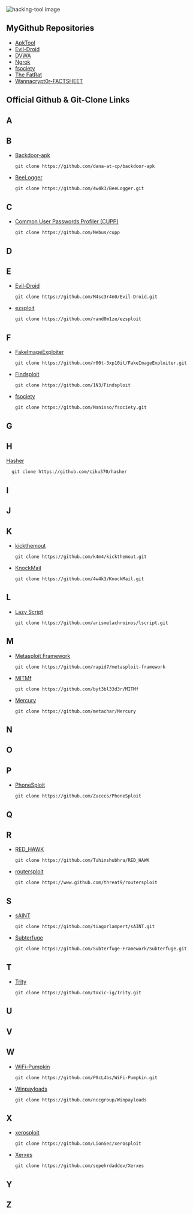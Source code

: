 ![hacking-tool image](https://github.com/SanjeevStephan/Kali-Linux/blob/master/102-Kali-Linux-on-Window/figlet-images/figlet-hacking-tools.jpg)

## MyGithub Repositories 
* <a href="https://github.com/SanjeevStephan/Kali-Linux/blob/master/home/tools/apk-tool.md">ApkTool</a>
* <a href="https://github.com/SanjeevStephan/Kali-Linux/blob/master/home/tools/evil-droid.md">Evil-Droid </a>
* <a href="https://github.com/SanjeevStephan/Kali-Linux/blob/master/home/tools/dvwa.md">DVWA</a>
* <a href="https://github.com/SanjeevStephan/Kali-Linux/blob/master/home/tools/ngrok.md">Ngrok</a>
* <a href="https://github.com/Manisso/fsociety/blob/master/README.md">fsociety</a>
* <a href="https://github.com/SanjeevStephan/Kali-Linux/blob/master/home/tools/the-fatrat.md">The FatRat</a>
* <a href="https://gist.github.com/rain-1/989428fa5504f378b993ee6efbc0b168">Wannacrypt0r-FACTSHEET</a> 

## Official Github & Git-Clone Links
## A
## B
* <a href="https://github.com/dana-at-cp/backdoor-apk">Backdoor-apk</a>

      git clone https://github.com/dana-at-cp/backdoor-apk
* <a href="https://github.com/4w4k3/BeeLogger">BeeLogger</a>

      git clone https://github.com/4w4k3/BeeLogger.git
## C
* <a href="https://github.com/Mebus/cupp"> Common User Passwords Profiler (CUPP)</a>

      git clone https://github.com/Mebus/cupp
## D
## E
* <a href="https://github.com/M4sc3r4n0/Evil-Droid">Evil-Droid</a>

      git clone https://github.com/M4sc3r4n0/Evil-Droid.git
* <a href="https://github.com/rand0m1ze/ezsploit">ezsploit</a>

      git clone https://github.com/rand0m1ze/ezsploit   
## F      
* <a href="https://github.com/r00t-3xp10it/FakeImageExploiter">FakeImageExploiter</a>

      git clone https://github.com/r00t-3xp10it/FakeImageExploiter.git
* <a href="https://github.com/1N3/Findsploit">Findsploit</a>  

      git clone https://github.com/1N3/Findsploit         
* <a href="https://github.com/Manisso/fsociety">fsociety</a>
      
      git clone https://github.com/Manisso/fsociety.git
## G
## H
<a href="https://github.com/CiKu370/hasher">Hasher</a>

      git clone https://github.com/ciku370/hasher
## I
## J
## K
* <a href="https://github.com/k4m4/kickthemout">kickthemout</a>

      git clone https://github.com/k4m4/kickthemout.git           
* <a href="https://github.com/4w4k3/KnockMail">KnockMail</a>

      git clone https://github.com/4w4k3/KnockMail.git
## L
* <a href="https://github.com/arismelachroinos/lscript">Lazy Script</a>

      git clone https://github.com/arismelachroinos/lscript.git
## M
* <a href="https://github.com/rapid7/metasploit-framework">Metasploit Framework </a>

      git clone https://github.com/rapid7/metasploit-framework 
* <a href="https://github.com/byt3bl33d3r/MITMf">MITMf</a>

      git clone https://github.com/byt3bl33d3r/MITMf   
* <a href="https://github.com/metachar/Mercury">Mercury</a>

      git clone https://github.com/metachar/Mercury  
## N
## O
## P
* <a href="https://github.com/metachar/PhoneSploit">PhoneSploit</a>

      git clone https://github.com/Zucccs/PhoneSploit   
## Q
## R
* <a href="https://github.com/Tuhinshubhra/RED_HAWK">RED_HAWK</a>

      git clone https://github.com/Tuhinshubhra/RED_HAWK  
* <a href="https://github.com/threat9/routersploit">routersploit</a>

      git clone https://www.github.com/threat9/routersploit       
## S
* <a href="https://github.com/tiagorlampert/sAINT">sAINT</a>

      git clone https://github.com/tiagorlampert/sAINT.git
* <a href="https://github.com/Subterfuge-Framework/Subterfuge">Subterfuge</a>

      git clone https://github.com/Subterfuge-Framework/Subterfuge.git    
## T
* <a href="https://github.com/samyoyo/Trity-1">Trity</a>

      git clone https://github.com/toxic-ig/Trity.git            
## U
## V
## W

* <a href="https://github.com/cn0xroot/WiFi-Pumpkin">WiFi-Pumpkin</a>

      git clone https://github.com/P0cL4bs/WiFi-Pumpkin.git
* <a href="https://github.com/nccgroup/Winpayloads">Winpayloads</a>

      git clone https://github.com/nccgroup/Winpayloads      
## X
* <a href="https://github.com/LionSec/xerosploit">xerosploit</a>

      git clone https://github.com/LionSec/xerosploit      
* <a href="https://github.com/sepehrdaddev/Xerxes">Xerxes</a>

      git clone https://github.com/sepehrdaddev/Xerxes
## Y
## Z
